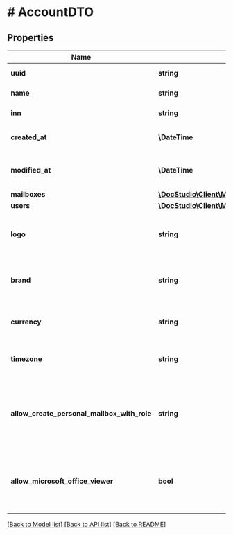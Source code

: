 # # AccountDTO

## Properties

Name | Type | Description | Notes
------------ | ------------- | ------------- | -------------
**uuid** | **string** | Account UUID | [optional]
**name** | **string** | Account Name |
**inn** | **string** | Account TAX number | [optional]
**created_at** | **\DateTime** | Account creation date | [optional]
**modified_at** | **\DateTime** | Account last modification date | [optional]
**mailboxes** | [**\DocStudio\Client\Model\MailboxSimpleDTO[]**](MailboxSimpleDTO.md) |  | [optional]
**users** | [**\DocStudio\Client\Model\AccountUserDTO[]**](AccountUserDTO.md) |  | [optional]
**logo** | **string** | Account logo in base64 format (svg, png, jpeg) | [optional]
**brand** | **string** | Account brand logo in base64 format (svg, png, jpeg) | [optional]
**currency** | **string** | Account currency for billing purposes | [optional]
**timezone** | **string** | Account timezone for billing purposes | [optional]
**allow_create_personal_mailbox_with_role** | **string** | Create personal mailbox for self-registered corporate user with role UUID | [optional]
**allow_microsoft_office_viewer** | **bool** | Allow envelope attachments public access for MS Office Viewer | [optional]

[[Back to Model list]](../../README.md#models) [[Back to API list]](../../README.md#endpoints) [[Back to README]](../../README.md)

